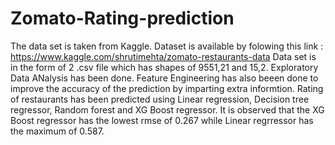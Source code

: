 # Zomato-Rating-prediction
The data set is taken from Kaggle. Dataset is available by folowing this link : https://www.kaggle.com/shrutimehta/zomato-restaurants-data
Data set is in the form of 2 .csv file which has shapes of 9551,21 and 15,2. Exploratory Data ANalysis has been done. Feature Engineering has also beeen done to improve the accuracy of the prediction by imparting extra informtion. Rating of restaurants has been predicted using Linear regression, Decision tree regressor, Random forest and XG Boost regressor.
It is observed that the XG Boost regressor has the lowest rmse of 0.267 while Linear regrressor has the maximum of 0.587.
